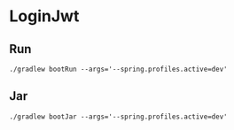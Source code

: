 # LoginJwt

## Run
```shell
./gradlew bootRun --args='--spring.profiles.active=dev'
```

## Jar
```shell
./gradlew bootJar --args='--spring.profiles.active=dev'
```
